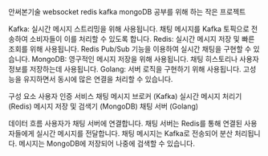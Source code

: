 안써본기술
websocket redis kafka mongoDB 공부를 위해 하는 작은 프로젝트



Kafka: 실시간 메시지 스트리밍을 위해 사용됩니다. 채팅 메시지를 Kafka 토픽으로 전송하여 소비자들이 이를 처리할 수 있도록 합니다.
Redis: 실시간 메시지 저장 및 빠른 조회를 위해 사용됩니다. Redis Pub/Sub 기능을 이용하여 실시간 채팅을 구현할 수 있습니다.
MongoDB: 영구적인 메시지 저장을 위해 사용됩니다. 채팅 히스토리나 사용자 정보를 저장하는데 사용됩니다.
Golang: 서버 로직을 구현하기 위해 사용됩니다. 고성능을 유지하면서 동시에 많은 연결을 처리할 수 있습니다.

구성 요소
사용자 인증 서비스
채팅 메시지 브로커 (Kafka)
실시간 메시지 처리기 (Redis)
메시지 저장 및 검색기 (MongoDB)
채팅 서버 (Golang)

데이터 흐름
사용자가 채팅 서버에 연결합니다.
채팅 서버는 Redis를 통해 연결된 사용자들에게 실시간 메시지를 전달합니다.
채팅 메시지는 Kafka로 전송되어 분산 처리됩니다.
메시지는 MongoDB에 저장되어 나중에 검색할 수 있습니다.
